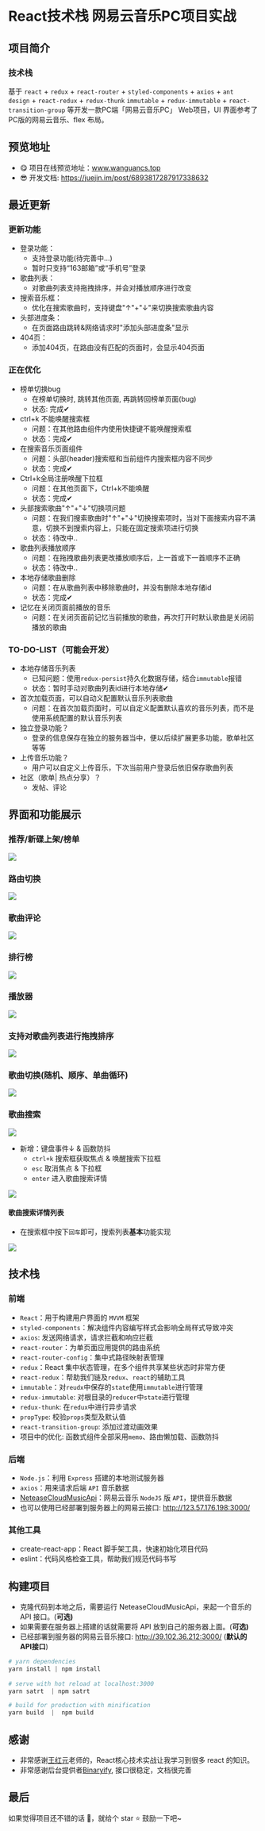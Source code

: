 # React技术栈 网易云音乐PC项目实战

## 项目简介
### 技术栈
基于 `react` + `redux` + `react-router` + `styled-components` + `axios` + `ant design` + `react-redux` + `redux-thunk` `immutable` + `redux-immutable` + `react-transition-group` 等开发一款PC端「网易云音乐PC」 Web项目，UI 界面参考了PC版的网易云音乐、flex 布局。

## 预览地址
- 😋 项目在线预览地址：www.wanguancs.top
- 😎 开发文档: https://juejin.im/post/6893817287917338632

## 最近更新
### 更新功能
- 登录功能：
  - 支持登录功能(待完善中...)
  - 暂时只支持“163邮箱”或“手机号”登录
- 歌曲列表：
  - 对歌曲列表支持拖拽排序，并会对播放顺序进行改变
- 搜索音乐框：
  - 优化在搜索歌曲时，支持键盘"↑"+"↓"来切换搜索歌曲内容
- 头部进度条：
  - 在页面路由跳转&网络请求时"添加头部进度条"显示
- 404页：
  - 添加404页，在路由没有匹配的页面时，会显示404页面

### 正在优化
- 榜单切换bug
  - 在榜单切换时, 跳转其他页面, 再跳转回榜单页面(bug)
  - 状态: 完成✔
- ctrl+k 不能唤醒搜索框
  - 问题：在其他路由组件内使用快捷键不能唤醒搜索框
  - 状态：完成✔
- 在搜索音乐页面组件
  - 问题：头部(header)搜索框和当前组件内搜索框内容不同步  
  - 状态：完成✔
- Ctrl+k全局注册唤醒下拉框
  - 问题：在其他页面下，Ctrl+k不能唤醒
  - 状态：完成✔
- 头部搜索歌曲"↑"+"↓"切换项问题
  - 问题：在我们搜索歌曲时"↑"+"↓"切换搜索项时，当对下面搜索内容不满意，切换不到搜索内容上，只能在固定搜索项进行切换
  - 状态：待改中..
- 歌曲列表播放顺序
  - 问题：在拖拽歌曲列表更改播放顺序后，上一首或下一首顺序不正确
  - 状态：待改中..
- 本地存储歌曲删除
  - 问题：在从歌曲列表中移除歌曲时，并没有删除本地存储id
  - 状态：完成✔
- 记忆在关闭页面前播放的音乐
  - 问题：在关闭页面前记忆当前播放的歌曲，再次打开时默认歌曲是关闭前播放的歌曲
### TO-DO-LIST（可能会开发）
- 本地存储音乐列表
  - 已知问题：使用`redux-persist`持久化数据存储，结合`immutable`报错
  - 状态：暂时手动对歌曲列表id进行本地存储✔
- 首次加载页面，可以自动义配置默认音乐列表歌曲
  - 问题：在首次加载页面时，可以自定义配置默认喜欢的音乐列表，而不是使用系统配置的默认音乐列表
- 独立登录功能？
  - 登录的信息保存在独立的服务器当中，便以后续扩展更多功能，歌单社区等等
- 上传音乐功能？
  - 用户可以自定义上传音乐，下次当前用户登录后依旧保存歌曲列表
- 社区（歌单| 热点分享）？
  - 发帖、评论

## 界面和功能展示
### 推荐/新碟上架/榜单

![](https://cdn.jsdelivr.net/gh/wanguano/cloudPic/img/20201107223943.gif)

### 路由切换

![](https://cdn.jsdelivr.net/gh/wanguano/cloudPic/img/20201107225248.gif)


### 歌曲评论

![](https://cdn.jsdelivr.net/gh/wanguano/cloudPic/img/20201107230432.gif)


### 排行榜

![](https://cdn.jsdelivr.net/gh/wanguano/cloudPic/img/20201108133921.gif)



### 播放器

![](https://cdn.jsdelivr.net/gh/wanguano/cloudPic/img/20201108130517.gif)


### 支持对歌曲列表进行拖拽排序

![](https://cdn.jsdelivr.net/gh/wanguano/cloudPic/img/20210315165207.gif)

### 歌曲切换(随机、顺序、单曲循环)

![](https://cdn.jsdelivr.net/gh/wanguano/cloudPic/img/20201108133347.gif)




### 歌曲搜索

![](https://cdn.jsdelivr.net/gh/wanguano/cloudPic/img/20201107231246.gif)

- 新增：键盘事件↓  &  函数防抖
  - `ctrl+k` 搜索框获取焦点 & 唤醒搜索下拉框
  - `esc` 取消焦点 & 下拉框
  - `enter` 进入歌曲搜索详情

![](https://cdn.jsdelivr.net/gh/wanguano/cloudPic/img/20201107231505.gif)


#### 歌曲搜索详情列表

- 在搜索框中按下`回车`即可，搜索列表**基本**功能实现

![](https://cdn.jsdelivr.net/gh/wanguano/cloudPic/img/20201107231549.gif)



## 技术栈

### 前端

- `React`：用于构建用户界面的 `MVVM` 框架
- `styled-components`：解决组件内容编写样式会影响全局样式导致冲突
- `axios`: 发送网络请求，请求拦截和响应拦截
- `react-router`：为单页面应用提供的路由系统
- `react-router-config`：集中式路径映射表管理
- `redux`：React 集中状态管理，在多个组件共享某些状态时非常方便
- `react-redux`：帮助我们链及`redux`、`react`的辅助工具
- `immutable`：对`reudx`中保存的`state`使用`immutable`进行管理
- `redux-immutable`: 对根目录的`reducer`中`state`进行管理
- `redux-thunk`: 在`redux`中进行异步请求
- `propType`: 校验`props`类型及默认值
- `react-transition-group`: 添加过渡动画效果
- 项目中的优化: 函数式组件全部采用`memo`、路由懒加载、函数防抖

### 后端

- `Node.js`：利用 `Express` 搭建的本地测试服务器
- `axios`：用来请求后端 `API` 音乐数据
- [NeteaseCloudMusicApi](https://binaryify.github.io/NeteaseCloudMusicApi/#/)：网易云音乐 `NodeJS` 版 `API`，提供音乐数据
- 也可以使用已经部署到服务器上的网易云接口: http://123.57.176.198:3000/

### 其他工具

- create-react-app：React 脚手架工具，快速初始化项目代码
- eslint：代码风格检查工具，帮助我们规范代码书写


## 构建项目
- 克隆代码到本地之后，需要运行 NeteaseCloudMusicApi，来起一个音乐的 API 接口。(**可选)**
- 如果需要在服务器上搭建的话就需要将 API 放到自己的服务器上面。(**可选)**
- 已经部署到服务器的网易云音乐接口: http://39.102.36.212:3000/ (**默认的API接口**)

``` powershell
# yarn dependencies
yarn install | npm install
 
# serve with hot reload at localhost:3000
yarn satrt  | npm satrt

# build for production with minification
yarn build  |  npm build
```


## 感谢

- 非常感谢[王红元](https://github.com/coderwhy)老师的，React核心技术实战让我学习到很多 react 的知识。
- 非常感谢后台提供者[Binaryify](https://github.com/Binaryify/NeteaseCloudMusicApi), 接口很稳定，文档很完善


## 最后
如果觉得项目还不错的话 👏，就给个 star ⭐ 鼓励一下吧~
